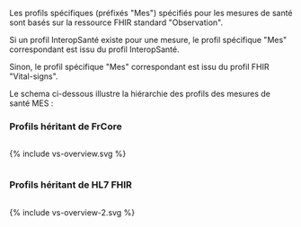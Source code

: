   
Les profils spécifiques (préfixés "Mes") spécifiés pour les mesures de santé sont basés sur la ressource FHIR standard "Observation".  
  
Si un profil InteropSanté existe pour une mesure, le profil spécifique "Mes" correspondant est issu du profil InteropSanté.  
  
Sinon, le profil spécifique "Mes" correspondant est issu du profil FHIR "Vital-signs".
  
Le schema ci-dessous illustre la hiérarchie des profils des mesures de santé MES :  

<!-- <div class="figure" style="width:100%;">
    <img style="height: auto; width: 100%;" src="schemaProfilsMES.png" alt="SchemaProfilsMES" title="SchemaProfilsMES">
</div> -->

### Profils héritant de FrCore

<div class="figure" style="width:100%; overflow:auto">
    <p>{% include vs-overview.svg %}</p>
</div>

### Profils héritant de HL7 FHIR

<div class="figure" style="width:100%; overflow:auto">
    <p>{% include vs-overview-2.svg %}</p>
</div>
